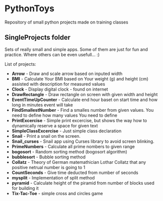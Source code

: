 # PythonToys
Repository of small python projects made on training classes

## SingleProjects folder
Sets of really small and simple apps. 
Some of them are just for fun and practice. Where others can be even usefull... :)

List of projects:
* **Arrow** - Draw and scale arrow based on inputed width
* **BMI** - Calculate Your BMI based on Your weight (g) and height (cm) assisted with description for measured values
* **Clock** - Display digital clock - found on internet
* **DrawRectangle** - Draw rectangle on screen with given width and height
* **EventTimeUpCounter** - Calculate end hour baset on start time and how long in minutes event will take
* **FindSmallestNumber** - Find a smalles number from given values. You need to define how many values You need to define
* **PrintExcercise** - Simple print excercise, but shows the way how to dynamically reserve a space for given text
* **SimpleClassExcercise** - Just simple class declaration
* **Snail** - Print a snail on the screen.
* **Snail_curses** - Snail app using Curses library to avoid screen blinking.
* **PrimeNumbers** - Calculate all prime nombers to given range
* **bogosort** - Random sorting method (bogosort algorithm)
* **bubblesort** - Bubble sorting method
* **Collatz** - Theory of German matemathician Lothar Collatz that any positive netrual number is going to 1
* **CountSeconds** - Give time deducted from number of seconds
* **mysplit** - Implementation of split method
* **pyramid** - Calculate height of the piramid from number of blocks used for building it
* **Tix-Tac-Toe** - simple cross and circles game